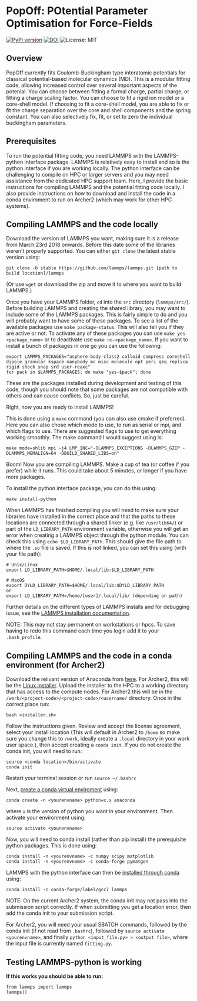 # PopOff: POtential Parameter Optimisation for Force-Fields
[![PyPI version](https://badge.fury.io/py/PopOff.svg)](https://badge.fury.io/py/PopOff)
[![DOI](https://zenodo.org/badge/189393218.svg)](https://zenodo.org/badge/latestdoi/189393218)
![License: MIT](https://img.shields.io/badge/License-MIT-green.svg)

## Overview
PopOff currently fits Coulomb-Buckingham type interatomic potentials for classical potential-based molecular dynamics (MD). This is a modular fitting code, allowing increased control over several important aspects of the potenial. You can choose between fitting a formal charge, partial charge, or fitting a charge scaling factor. You can choose to fit a rigid ion model or a core-shell model. If choosing to fit a core-shell model, you are able to fix or fit the charge separation over the core and shell components and the spring constant. You can also selectively fix, fit, or set to zero the individual buckingham parameters.

## Prerequisites
To run the potential fitting code, you need LAMMPS with the LAMMPS-python interface package. LAMMPS is relatively easy to install and so is the python interface if you are working locally. The python interface can be challenging to compile on HPC or larger servers and you may need assistance from the dedicated HPC support team. Here, I provide the basic instructions for compiling LAMMPS and the potential fitting code locally. I also provide instructions on how to download and install the code in a conda enviroment to run on Archer2 (which may work for other HPC systems). 

## Compiling LAMMPS and the code locally
Download the version of LAMMPS you want, making sure it is a release from March 23rd 2018 onwards. Before this date some of the libraries weren't properly supported. You can either `git clone` the latest stable version using:

```
git clone -b stable https://github.com/lammps/lammps.git [path to build location]/lammps
```

(Or use `wget` or download the zip and move it to where you want to build LAMMPS.)

Once you have your LAMMPS folder, `cd` into the `src` directory (`lammps/src/`). Before building LAMMPS and creating the shared library, you may want to include some of the LAMMPS packages. This is fairly simple to do and you will probably want to have some of these packages. To see a list of the available packages use `make package-status`. This will also tell you if they are active or not. To activate any of these packages you can use `make yes-<package_name>` or to deactivate use `make no-<package_name>`. If you want to install a bunch of packages in one go you can use the following:

```
export LAMMPS_PACKAGES="asphere body class2 colloid compress coreshell dipole granular kspace manybody mc misc molecule opt peri qeq replica rigid shock snap srd user-reaxc"
for pack in $LAMMPS_PACKAGES; do make "yes-$pack"; done
```

These are the packages installed during development and testing of this code, though you should note that some packages are not compatible with others and can cause conflicts. So, just be careful.

Right, now you are ready to install LAMMPS!

This is done using a `make` command (you can also use cmake if preferred). Here you can also chose which mode to use, to run as serial or mpi, and which flags to use. There are suggested flags to use to get everything working smoothly. The make command I would suggest using is:

```
make mode=shlib mpi -j4 LMP_INC="-DLAMMPS_EXCEPTIONS -DLAMMPS_GZIP -DLAMMPS_MEMALIGN=64 -DBUILD_SHARED_LIBS=on"
```

Boom! Now you are compiling LAMMPS. Make a cup of tea (or coffee if you prefer) while it runs. This could take about 5 minutes, or longer if you have more packages.

To install the python interface package, you can do this using:

```
make install-python
```

When LAMMPS has finished compiling you will need to make sure your libraries have installed in the correct place and that the paths to these locations are connected through a shared linker (e.g. like `/usr/lib64/`) or part of the `LD_LIBRARY_PATH` environment variable, otherwise you will get an error when creating a LAMMPS object through the python module. You can check this using `echo $LD_LIBRARY_PATH`. This should give the file path to where the `.so` file is saved. If this is not linked, you can set this using (with your file path):

```
# Unix/Linux
export LD_LIBRARY_PATH=$HOME/.local/lib:$LD_LIBRARY_PATH

# MacOS
export DYLD_LIBRARY_PATH=$HOME/.local/lib:$DYLD_LIBRARY_PATH
or
export LD_LIBRARY_PATH=/home/[user]/.local/lib/ (depending on path)
```

Further details on the different types of LAMMPS installs and for debugging issue, see the [LAMMPS installation documentation](https://docs.lammps.org/Python_install.html).

NOTE: This may not stay permanent on workstations or hpcs. To save having to redo this command each time you login add it to your `.bash_profile`.






## Compiling LAMMPS and the code in a conda environment (for Archer2)
Download the relivant version of Anaconda from [here](https://docs.anaconda.com/anaconda/install/index.html). For Archer2, this will be the [Linux installer](https://docs.anaconda.com/anaconda/install/linux/). Upload the installer to the HPC to a working directory that has access to the compute nodes. For Archer2 this will be in the `/work/<project-code>/<project-code>/<username/` directory. Once in the correct place run:

```
bash <installer.sh>
```

Follow the instructions given. Review and accept the license agreement, select your install location (This will default in Archer2 to `/home` so make sure you change this to `/work`, ideally create a `.local` directory in your work user space.), then accept creating a `conda init`. If you do not create the conda init, you will need to run:

```
source <conda location>/bin/activate
conda init
```

Restart your terminal session or run `source ~/.bashrc`

Next, [create a conda virtual enviroment](https://uoa-eresearch.github.io/eresearch-cookbook/recipe/2014/11/20/conda/) using:

```
conda create -n <yourenvname> python=x.x anaconda
```

where `x` is the version of python you want in your environment. Then activate your environment using:

```
source activate <yourenvname>
```

Now, you will need to conda install (rather than pip install) the prerequisite python packages. This is done using:

```
conda install -n <yourenvname> -c numpy scipy matplotlib
conda install -n <yourenvname> -c conda-forge pymatgen
```

LAMMPS with the python interface can then be [installed through conda](https://anaconda.org/conda-forge/lammps) using:

```
conda install -c conda-forge/label/gcc7 lammps
```

NOTE: On the current Archer2 system, the conda init may not pass into the submission script correctly. If when submitting you get a location error, then add the conda init to your submission script.

For Archer2, you will need your usual SBATCH commands, followed by the conda init (if not read from `.bashrc`), followed by `source activate <yourenvname>`, and finally `python <input_file.py> > <output file>`, where the input file is currently named `fitting.py`.


## Testing LAMMPS-python is working

**If this works you should be able to run:**

```
from lammps import lammps
lammps()
```